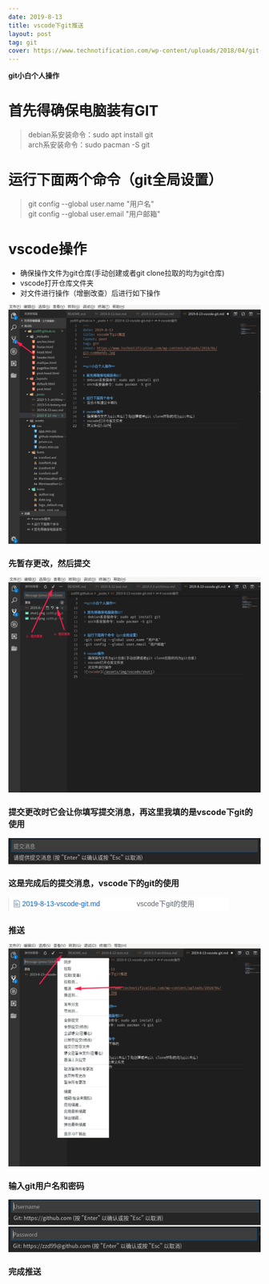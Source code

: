 ```yaml
---
date: 2019-8-13
title: vscode下git推送
layout: post
tag: git
cover: https://www.technotification.com/wp-content/uploads/2018/04/git-commands.jpg
---
```


**git小白个人操作**

# 首先得确保电脑装有GIT
> debian系安装命令：sudo apt install git  
> arch系安装命令：sudo pacman -S git  

# 运行下面两个命令（git全局设置）
>git config --global user.name "用户名"   
>git config --global user.email "用户邮箱"

# vscode操作
+ 确保操作文件为git仓库(手动创建或者git clone拉取的均为git仓库)
+ vscode打开仓库文件夹
+ 对文件进行操作（增删改查）后进行如下操作  

![vscode1](/assets/img/git/vscode-git-1.png)  

### 先暂存更改，然后提交
![vscode2](/assets/img/git/vscode-git-2.png)  

### 提交更改时它会让你填写提交消息，再这里我填的是vscode下git的使用   
![vscode3](/assets/img/git/vscode-git-3.png) 

### 这是完成后的提交消息，vscode下的git的使用  
![vscode4](/assets/img/git/vscode-git-4.png)  

### 推送
![vscode5](/assets/img/git/vscode-git-5.png) 

### 输入git用户名和密码  
![vscode6](/assets/img/git/vscode-git-6.png)  
![vscode7](/assets/img/git/vscode-git-7.png)  

### 完成推送
 